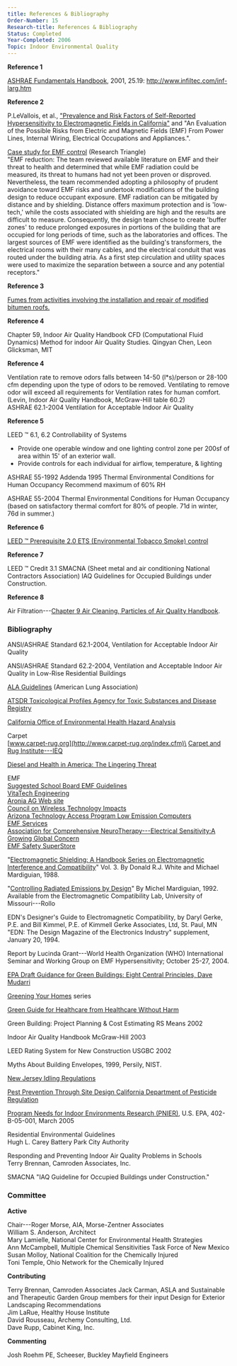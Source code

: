 ```yaml
---
title: References & Bibliography
Order-Number: 15
Research-title: References & Bibliography
Status: Completed
Year-Completed: 2006
Topic: Indoor Environmental Quality
---
```


**Reference 1**

[ASHRAE Fundamentals Handbook](http://www.argonair.com/pdf/Myth%20About%20Bldg%20Env.pdf), 2001, 25.19: <http://www.infiltec.com/inf-larg.htm>

**Reference 2**

P.LeVallois, et al., ["Prevalence and Risk Factors of Self-Reported Hypersensitivity to Electromagnetic Fields in California"](http://www.dhs.ca.gov/ps/deodc/ehib/emf/RiskEvaluation/Appendix3.pdf) and "An Evaluation of the Possible Risks from Electric and Magnetic Fields (EMF) From Power Lines, Internal Wiring, Electrical Occupations and Appliances.".

[Case study for EMF control](http://www.ncgreenbuilding.org/site/ncg/public/show_project.cfm?project_id=120) (Research Triangle)\
"EMF reduction: The team reviewed available literature on EMF and their threat to health and determined that while EMF radiation could be measured, its threat to humans had not yet been proven or disproved. Nevertheless, the team recommended adopting a philosophy of prudent avoidance toward EMF risks and undertook modifications of the building design to reduce occupant exposure. EMF radiation can be mitigated by distance and by shielding. Distance offers maximum protection and is 'low-tech,' while the costs associated with shielding are high and the results are difficult to measure. Consequently, the design team chose to create 'buffer zones' to reduce prolonged exposures in portions of the building that are occupied for long periods of time, such as the laboratories and offices. The largest sources of EMF were identified as the building's transformers, the electrical rooms with their many cables, and the electrical conduit that was routed under the building atria. As a first step circulation and utility spaces were used to maximize the separation between a source and any potential receptors."

**Reference 3**

[Fumes from activities involving the installation and repair of modified bitumen roofs.](http://environmentalchemistry.com/yogi/chemicals/cn/Asphalt%A0fumes.html)

**Reference 4**

Chapter 59, Indoor Air Quality Handbook CFD (Computational Fluid Dynamics) Method for indoor Air Quality Studies. Qingyan Chen, Leon Glicksman, MIT

**Reference 4**

Ventilation rate to remove odors falls between 14-50 (l*s)/person or 28-100 cfm depending upon the type of odors to be removed. Ventilating to remove odor will exceed all requirements for Ventilation rates for human comfort.\
(Levin, Indoor Air Quality Handbook, McGraw-Hill table 60.2)\
ASHRAE 62.1-2004 Ventilation for Acceptable Indoor Air Quality

**Reference 5**

LEED ™ 6.1, 6.2 Controllability of Systems

-   Provide one operable window and one lighting control zone per 200sf of area within 15' of an exterior wall.
-   Provide controls for each individual for airflow, temperature, & lighting

ASHRAE 55-1992 Addenda 1995 Thermal Environmental Conditions for Human Occupancy Recommend maximum of 60% RH

ASHRAE 55-2004 Thermal Environmental Conditions for Human Occupancy (based on satisfactory thermal comfort for 80% of people. 71d in winter, 76d in summer.)

**Reference 6**

[LEED ™ Prerequisite 2.0 ETS (Environmental Tobacco Smoke) control](http://www.epa.gov/iaq/pubs/etsbro.html)

**Reference 7**

LEED ™ Credit 3.1 SMACNA (Sheet metal and air conditioning National Contractors Association) IAQ Guidelines for Occupied Buildings under Construction.

**Reference 8**

Air Filtration---[Chapter 9 Air Cleaning, Particles of Air Quality Handbook](http://www.epa.gov/etv/centers/center10.html).

### Bibliography

ANSI/ASHRAE Standard 62.1-2004, Ventilation for Acceptable Indoor Air Quality

ANSI/ASHRAE Standard 62.2-2004, Ventilation and Acceptable Indoor Air Quality in Low-Rise Residential Buildings

[ALA Guidelines](http://www.healthhouse.org/build/Guidelines.asp) (American Lung Association)

[ATSDR Toxicological Profiles Agency for Toxic Substances and Disease Registry](http://www.atsdr.cdc.gov/)

[California Office of Environmental Health Hazard Analysis](http://www.oehha.ca.gov/air/chronic_rels/index.html)

Carpet\
[www.carpet-rug.org](http://www.carpet-rug.org/index.cfm)\
[Carpet and Rug Institute---IEQ](http://www.carpet-rug.org/drill_down_2.cfm?page=8&sub=3&requesttimeout=350)

[Diesel and Health in America: The Lingering Threat](https://www.access-board.gov/research/ieq/design/www.catf.us/goto/dieselhealth)

EMF\
[Suggested School Board EMF Guidelines](http://www.cep.ca/reg_ontario/files/health_safety/emf_school_guidelines.pdf)\
[VitaTech Engineering](http://vitatech.net/q_a.html)\
[Aronia AG Web site](http://www.emf-meter.com/emf-exposure-limits.htm)\
[Council on Wireless Technology Impacts](http://www.energyfields.org/)\
[Arizona Technology Access Program Low Emission Computers](http://www.asilo.com/aztap1)\
[EMF Services](http://www.emfservices.com/index.htm)\
[Association for Comprehensive NeuroTherapy---Electrical Sensitivity:A Growing Global Concern](http://www.latitudes.org/articles/electrical_sensitivity_articles.html)\
[EMF Safety SuperStore](http://www.lessemf.com/)

"[Electromagnetic Shielding: A Handbook Series on Electromagnetic Interference and Compatibility](http://www.amazon.com/exec/obidos/tg/detail/-/0944916031/ref=pd_ecc_rvi_1/002-9659512-8208838?%5Fencoding=UTF8&v=glance)" Vol. 3. By Donald R.J. White and Michael Mardiguian, 1988.

"[Controlling Radiated Emissions by Design](http://www.emclab.umr.edu/emcbooks.html)" By Michel Mardiguian, 1992. Available from the Electromagnetic Compatibility Lab, University of Missouri---Rollo

EDN's Designer's Guide to Electromagnetic Compatibility, by Daryl Gerke, P.E. and Bill Kimmel, P.E. of Kimmell Gerke Associates, Ltd, St. Paul, MN\
"EDN: The Design Magazine of the Electronics Industry" supplement, January 20, 1994.

Report by Lucinda Grant---World Health Organization (WHO) International Seminar and Working Group on EMF Hypersensitivity; October 25-27, 2004.

[EPA Draft Guidance for Green Buildings: Eight Central Principles, Dave Mudarri](http://www.housingzone.com/news2.asp?topicId=14531&docId=l:25891088)

[Greening Your Homes](http://www.clevelandgbc.org/) series

[Green Guide for Healthcare from Healthcare Without Harm](http://www.gghc.org/)

Green Building: Project Planning & Cost Estimating RS Means 2002

Indoor Air Quality Handbook McGraw-Hill 2003

LEED Rating System for New Construction USGBC 2002

Myths About Building Envelopes, 1999, Persily, NIST.

[New Jersey Idling Regulations](http://www.state.nj.us/dep/aqm/sub14v2001-10-01.htm)

[Pest Prevention Through Site Design California Department of Pesticide Regulation](http://www.cdpr.ca.gov/cfdocs/apps/schoolipm/managing_pests/71_pest_prevention)

[Program Needs for Indoor Environments Research (PNIER)](http://www.epa.gov/iaq/pubs/pnier.pdf), U.S. EPA, 402-B-05-001, March 2005

Residential Environmental Guidelines\
Hugh L. Carey Battery Park City Authority

Responding and Preventing Indoor Air Quality Problems in Schools\
Terry Brennan, Camroden Associates, Inc.

SMACNA "IAQ Guideline for Occupied Buildings under Construction."

### Committee

**Active**

Chair---Roger Morse, AIA, Morse-Zentner Associates\
William S. Anderson, Architect\
Mary Lamielle, National Center for Environmental Health Strategies\
Ann McCampbell, Multiple Chemical Sensitivities Task Force of New Mexico\
Susan Molloy, National Coalition for the Chemically Injured\
Toni Temple, Ohio Network for the Chemically Injured

**Contributing**

Terry Brennan, Camroden Associates Jack Carman, ASLA and Sustainable and Therapeutic Garden Group members for their input Design for Exterior Landscaping Recommendations\
Jim LaRue, Healthy House Institute\
David Rousseau, Archemy Consulting, Ltd.\
Dave Rupp, Cabinet King, Inc.

**Commenting**

Josh Roehm PE, Scheeser, Buckley Mayfield Engineers
